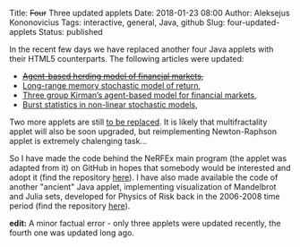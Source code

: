 Title: <del>Four</del> Three updated applets
Date: 2018-01-23 08:00
Author: Aleksejus Kononovicius
Tags: interactive, general, Java, github
Slug: four-updated-applets
Status: published

In the recent few days we have replaced another four Java applets
with their HTML5 counterparts. The following articles were updated:<!--more-->

* <del>[Agent-based herding model of financial markets]({filename}/articles/2011/agent-based-herding-model-financial-markets.md),</del>
* [Long-range memory stochastic model of return]({filename}/articles/2010/long-range-memory-stochastic-model-return.md),
* [Three group Kirman’s agent-based model for financial markets]({filename}/articles/2011/three-group-kirman-agent-based-model-for-financial-markets.md),
* [Burst statistics in non-linear stochastic models]({filename}/articles/2011/burst-statistics-non-linear-stochastic-models.md),

Two more applets are still
[to be replaced]({filename}/articles/2014/future-of-java-applets-and-how-to-launch-java-applets.md).
It is likely that multifractality applet will also be soon upgraded,
but reimplementing Newton-Raphson applet is extremely chalenging task...

So I have made the code behind the NeRFEx main program (the applet
was adapted from it) on GitHub in hopes that somebody would be interested
and adopt it (find the repository
[here](https://github.com/akononovicius/NeRFEx-newton-raphson-fractal-explorer)).
I have also made available the code of another "ancient" Java applet,
implementing visualization of Mandelbrot and Julia sets, developed for
Physics of Risk back in the 2006-2008 time period (find the repository
[here](https://github.com/akononovicius/Mandelbrot-Julia-applet)).

**edit:** A minor factual error - only three applets were updated recently,
the fourth one was updated long ago.
